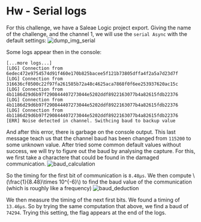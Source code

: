 # Hw - Serial logs
For this challenge, we have a Saleae Logic project export. Giving the name of the challenge, and the channel 1, we will use the `serial Async` with the default settings:
![dump_img_serial](https://i.imgur.com/olqr2nt.png)

Some logs appear then in the console:
```
[...more logs...]
[LOG] Connection from 6edec472e9754574d91f460e170b825bacee5f121b73805dffa4f2a5a7d23d7f
[LOG] Connection from 316636cf0500c22f97fa261585b72a48c4625aca7868f0f6ee253937620ac15c
[LOG] Connection from 4b1186d29d6b97f290844407273044e5202ddf8922163077b4a82615fdb22376
[LOG] Connection from 4b1186d29d6b97f290844407273044e5202ddf8922163077b4a82615fdb22376
[LOG] Connection from 4b1186d29d6b97f290844407273044e5202ddf8922163077b4a82615fdb22376
[ERR] Noise detected in channel. Swithcing baud to backup value
```
And after this error, there is garbage on the console output. This last message teach us that the channel baud has been changed from `115200` to some unknown value. After tried some common default values without success, we will try to figure out the baud by analysing the capture.
For this, we first take a charactere that could be found in the damaged communication.
![baud_calculation](https://i.imgur.com/dqrisQa.png)

So the timing for the first bit of communication is `8.48μs`.
We then compute \\(\frac{1}{8.48}\times 10^{-6}\\) to find the baud value of the communication (which is roughly like a frequency)
![baud_deduction](https://i.imgur.com/KuvZhya.png)

We then measure the timing of the next first bits. We found a timing of `13.46μs`. So by trying the same computation that above, we find a baud of `74294`. Trying this setting, the flag appears at the end of the logs. 